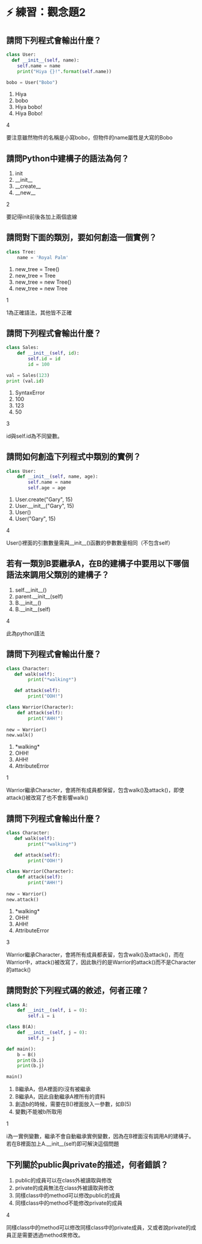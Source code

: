 # ⚡ 練習：觀念題2

## 請問下列程式會輸出什麼？

```python
class User:
  def __init__(self, name):
    self.name = name
    print("Hiya {}!".format(self.name))
  
bobo = User("Bobo")
```

1. Hiya
2. bobo
3. Hiya bobo!
4. Hiya Bobo!

4

要注意雖然物件的名稱是小寫bobo，但物件的name屬性是大寫的Bobo

## 請問Python中建構子的語法為何？

1. init
2. \_\_init\_\_
3. \_\_create\_\_
4. \_\_new\_\_

2

要記得init前後各加上兩個底線

## 請問對下面的類別，要如何創造一個實例？

```python
class Tree:
    name = 'Royal Palm'
```

1. new\_tree = Tree\(\)
2. new\_tree = Tree
3. new\_tree = new Tree\(\)
4. new\_tree = new Tree

1

1為正確語法，其他皆不正確

## 請問下列程式會輸出什麼？

```python
class Sales:
    def __init__(self, id):
        self.id = id
        id = 100

val = Sales(123)
print (val.id)
```

1. SyntaxError
2. 100
3. 123
4. 50

3

id與self.id為不同變數。

## 請問如何創造下列程式中類別的實例？

```python
class User:
    def __init__(self, name, age):
        self.name = name
        self.age = age
```

1. User.create\("Gary", 15\)
2. User.\_\_init\_\_\("Gary", 15\)
3. User\(\)
4. User\("Gary", 15\)

4

User\(\)裡面的引數數量需與\_\_init\_\_\(\)函數的參數數量相同（不包含self）

## 若有一類別B要繼承A，在B的建構子中要用以下哪個語法來調用父類別的建構子？

1. self.\_\_init\_\_\(\)
2. parent.\_\_init\_\_\(self\)
3. B.\_\_init\_\_\(\)
4. B.\_\_init\_\_\(self\)

4

此為python語法

## 請問下列程式會輸出什麼？

```python
class Character:
   def walk(self):
        print("*walking*")

   def attack(self):
        print("OOH!")

class Warrior(Character):
    def attack(self):
        print("AHH!")
    
new = Warrior()
new.walk()
```

1. \*walking\*
2. OHH!
3. AHH!
4. AttributeError

1

Warrior繼承Character，會將所有成員都保留，包含walk\(\)及attack\(\)，即使attack\(\)被改寫了也不會影響walk\(\)

## 請問下列程式會輸出什麼？

```python
class Character:
   def walk(self):
        print("*walking*")

   def attack(self):
        print("OOH!")

class Warrior(Character):
    def attack(self):
        print("AHH!")
    
new = Warrior()
new.attack()
```

1. \*walking\*
2. OHH!
3. AHH!
4. AttributeError

3

Warrior繼承Character，會將所有成員都表留，包含walk\(\)及attack\(\)，而在Warrior中，attack\(\)被改寫了，因此執行的是Warrior的attack\(\)而不是Character的attack\(\)

## 請問對於下列程式碼的敘述，何者正確？

```python
class A:
    def __init__(self, i = 0):
        self.i = i

class B(A):
    def __init__(self, j = 0):
        self.j = j

def main():
    b = B()
    print(b.i)
    print(b.j)

main()

```

1. B繼承A，但A裡面的i沒有被繼承
2. B繼承A，因此自動繼承A裡所有的資料
3. 創造b的時候，需要在B\(\)裡面放入一參數，如B\(5\)
4. 變數j不能被b所取用

1

i為一實例變數，繼承不會自動繼承實例變數，因為在B裡面沒有調用A的建構子。若在B裡面加上A.\_\_init\_\_\(self\)即可解決這個問題

## 下列關於public與private的描述，何者錯誤？

1. public的成員可以在class外被讀取與修改
2. private的成員無法在class外被讀取與修改
3. 同樣class中的method可以修改public的成員
4. 同樣class中的method不能修改private的成員

4

同樣class中的method可以修改同樣class中的private成員，又或者說private的成員正是需要透過method來修改。

